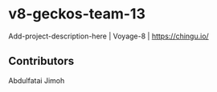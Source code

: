# v8-geckos-team-13
Add-project-description-here | Voyage-8 | https://chingu.io/

## Contributors
Abdulfatai Jimoh
